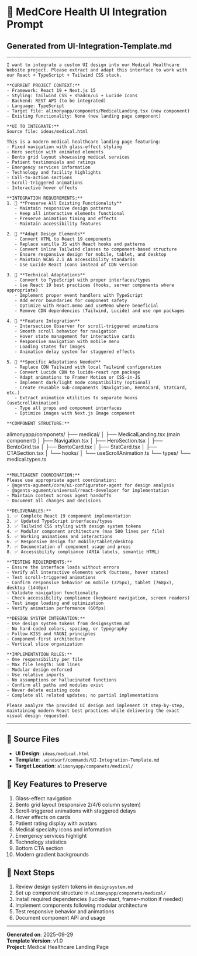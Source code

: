 # 🏥 MedCore Health UI Integration Prompt

## Generated from UI-Integration-Template.md

---

```
I want to integrate a custom UI design into our Medical Healthcare Website project. Please extract and adapt this interface to work with our React + TypeScript + Tailwind CSS stack.

**CURRENT PROJECT CONTEXT:**
- Framework: React 19 + Next.js 15
- Styling: Tailwind CSS + shadcn/ui + Lucide Icons
- Backend: REST API (to be integrated)
- Language: TypeScript
- Target file: alimonyapp/componets/MedicalLanding.tsx (new component)
- Existing functionality: None (new landing page component)

**UI TO INTEGRATE:**
Source file: ideas/medical.html

This is a modern medical healthcare landing page featuring:
- Fixed navigation with glass-effect styling
- Hero section with animated elements
- Bento grid layout showcasing medical services
- Patient testimonials and ratings
- Emergency services information
- Technology and facility highlights
- Call-to-action sections
- Scroll-triggered animations
- Interactive hover effects

**INTEGRATION REQUIREMENTS:**
1. 🔄 **Preserve All Existing Functionality**
   - Maintain responsive design patterns
   - Keep all interactive elements functional
   - Preserve animation timing and effects
   - Maintain accessibility features

2. 🎨 **Adapt Design Elements**
   - Convert HTML to React 19 components
   - Replace vanilla JS with React hooks and patterns
   - Convert inline Tailwind classes to component-based structure
   - Ensure responsive design for mobile, tablet, and desktop
   - Maintain WCAG 2.1 AA accessibility standards
   - Use Lucide React icons instead of CDN version

3. 🔧 **Technical Adaptations**
   - Convert to TypeScript with proper interfaces/types
   - Use React 19 best practices (hooks, server components where appropriate)
   - Implement proper event handlers with TypeScript
   - Add error boundaries for component safety
   - Optimize with React.memo and useMemo where beneficial
   - Remove CDN dependencies (Tailwind, Lucide) and use npm packages

4. 📱 **Feature Integration**
   - Intersection Observer for scroll-triggered animations
   - Smooth scroll behavior for navigation
   - Hover state management for interactive cards
   - Responsive navigation with mobile menu
   - Loading states for images
   - Animation delay system for staggered effects

5. 🎯 **Specific Adaptations Needed**
   - Replace CDN Tailwind with local Tailwind configuration
   - Convert Lucide CDN to lucide-react npm package
   - Adapt animations to Framer Motion or CSS-in-JS
   - Implement dark/light mode compatibility (optional)
   - Create reusable sub-components (Navigation, BentoCard, StatCard, etc.)
   - Extract animation utilities to separate hooks (useScrollAnimation)
   - Type all props and component interfaces
   - Optimize images with Next.js Image component

**COMPONENT STRUCTURE:**
```
alimonyapp/componets/
├── medical/
│   ├── MedicalLanding.tsx (main component)
│   ├── Navigation.tsx
│   ├── HeroSection.tsx
│   ├── BentoGrid.tsx
│   ├── BentoCard.tsx
│   ├── StatCard.tsx
│   ├── CTASection.tsx
│   └── hooks/
│       └── useScrollAnimation.ts
└── types/
    └── medical.types.ts
```

**MULTIAGENT COORDINATION:**
Please use appropriate agent coordination:
- @agents-agument/core/ui-configurator-agent for design analysis
- @agents-agument/universal/react-developer for implementation
- Maintain context across agent handoffs
- Document all changes and decisions

**DELIVERABLES:**
1. ✅ Complete React 19 component implementation
2. ✅ Updated TypeScript interfaces/types
3. ✅ Tailwind CSS styling with design system tokens
4. ✅ Modular component architecture (max 500 lines per file)
5. ✅ Working animations and interactions
6. ✅ Responsive design for mobile/tablet/desktop
7. ✅ Documentation of component usage and props
8. ✅ Accessibility compliance (ARIA labels, semantic HTML)

**TESTING REQUIREMENTS:**
- Ensure the interface loads without errors
- Verify all interactive elements work (buttons, hover states)
- Test scroll-triggered animations
- Confirm responsive behavior on mobile (375px), tablet (768px), desktop (1440px)
- Validate navigation functionality
- Check accessibility compliance (keyboard navigation, screen readers)
- Test image loading and optimization
- Verify animation performance (60fps)

**DESIGN SYSTEM INTEGRATION:**
- Use design system tokens from designsystem.md
- No hard-coded colors, spacing, or typography
- Follow KISS and YAGNI principles
- Component-first architecture
- Vertical slice organization

**IMPLEMENTATION RULES:**
- One responsibility per file
- Max file length: 500 lines
- Modular design enforced
- Use relative imports
- No assumptions or hallucinated functions
- Confirm all paths and modules exist
- Never delete existing code
- Complete all related updates; no partial implementations

Please analyze the provided UI design and implement it step-by-step, maintaining modern React best practices while delivering the exact visual design requested.
```

---

## 📂 **Source Files**
- **UI Design**: `ideas/medical.html`
- **Template**: `.windsurf/commands/UI-Integration-Template.md`
- **Target Location**: `alimonyapp/componets/medical/`

## 🎯 **Key Features to Preserve**
1. Glass-effect navigation
2. Bento grid layout (responsive 2/4/6 column system)
3. Scroll-triggered animations with staggered delays
4. Hover effects on cards
5. Patient rating display with avatars
6. Medical specialty icons and information
7. Emergency services highlight
8. Technology statistics
9. Bottom CTA section
10. Modern gradient backgrounds

## 🚀 **Next Steps**
1. Review design system tokens in `designsystem.md`
2. Set up component structure in `alimonyapp/componets/medical/`
3. Install required dependencies (lucide-react, framer-motion if needed)
4. Implement components following modular architecture
5. Test responsive behavior and animations
6. Document component API and usage

---

**Generated on**: 2025-09-29  
**Template Version**: v1.0  
**Project**: Medical Healthcare Landing Page

